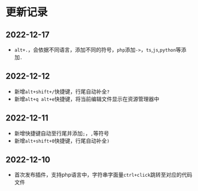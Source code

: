 # 更新记录

## 2022-12-17
- `alt+.`，会依据不同语言，添加不同的符号，`php`添加`->`，`ts`,`js`,`python`等添加`.`

## 2022-12-12
- 新增`alt+shift+/`快捷键，行尾自动补全`?`
- 新增`alt+q alt+e`快捷键，将当前编辑文件显示在资源管理器中
## 2022-12-11
- 新增快捷键自动至行尾并添加`;`，`,`等符号
- 新增`alt+shift+0`快捷键，行尾自动补全`)`

## 2022-12-10
- 首次发布插件，支持php语言中，字符串字面量`ctrl+click`跳转至对应的代码文件